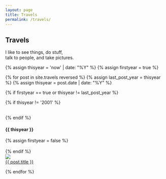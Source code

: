 ```yaml
---
layout: page
title: Travels
permalink: /travels/
---
```


## Travels

<p class="centered">I like to see things, do stuff,<br />talk to people, and take pictures.</p> 

{% assign thisyear = 'now' | date: "%Y" %}
{% assign firstyear = true %}

{% for post in site.travels reversed %}
  {% assign last_post_year = thisyear %}
  {% assign thisyear = post.date | date: "%Y" %}

  {% if firstyear == true or thisyear != last_post_year %}

  {% if thisyear != '2001' %}
  <div class="clear">&nbsp;</div>
  {% endif %}

  <h4>{{ thisyear }}</h4>
  {% assign firstyear = false %}
  <div class="clear">&nbsp;</div>
{% endif %}

  <div class="travelthumb">
    <a href="{{post.url}}"><img src="{{ post.image }}"></a>
    <div class="travelthumb-link"><a href="{{post.url}}">{{ post.title }}</a></div>
  </div>
    
{% endfor %}

<div class="clear">&nbsp;</div>
